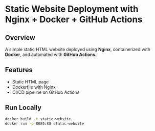 # Static Website Deployment with Nginx + Docker + GitHub Actions

## Overview
A simple static HTML website deployed using **Nginx**, containerized with **Docker**, and automated with **GitHub Actions**.

## Features
- Static HTML page
- Dockerfile with Nginx
- CI/CD pipeline on GitHub Actions

## Run Locally
```bash
docker build -t static-website .
docker run -p 8080:80 static-website
